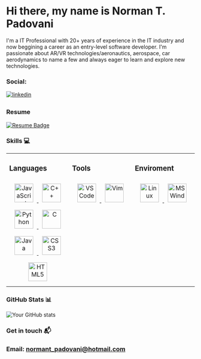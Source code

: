 # <span style="#FF5733">Hi there, my name is Norman T. Padovani</span>

I'm a IT Professional with 20+ years of experience in the IT industry and now beggining a career as an entry-level software developer. I'm passionate about AR/VR technologies/aeronautics, aerospace, car aerodynamics to name a few and always eager to learn and explore new technologies.

### Social:
<a href="https://www.linkedin.com/in/norman-t-p-88979553/" target="_blank">
<img src=https://img.shields.io/badge/linkedin-%231E77B5.svg?&style=for-the-badge&logo=linkedin&logoColor=white alt=linkedin style="margin-bottom: 5px;" />
</a>

### Resume

<a href="[https://docs.google.com/document/d/1JApv5H101CgqMXzgE07YhVji-WgGAw-D/edit?usp=sharing](https://drive.google.com/file/d/101p1XhEi-PxhFgCOEu1GCscqQEuo0XzI/view?usp=sharing](https://drive.google.com/file/d/101p1XhEi-PxhFgCOEu1GCscqQEuo0XzI/view)">
    <img src="https://img.shields.io/badge/Resume-blue?style=for-the-badge&logo=google-docs&logoColor=white" alt="Resume Badge"/>
  </a>

### Skills 💻
<table><tr><td valign="top" width="33%">
  
  
  
### Languages
<div align="center">  
<a href="https://www.javascript.com/" target="_blank"><img style="margin: 10px" src="https://profilinator.rishav.dev/skills-assets/javascript-original.svg" alt="JavaScript" height="50" />
</a>
<a href="https://www.cplusplus.com/" target="_blank"><img style="margin: 10px" src="https://profilinator.rishav.dev/skills-assets/cplusplus-original.svg" alt="C++" height="50" />
</a>
<a href="https://www.python.org/" target="_blank"><img style="margin: 10px" src="https://profilinator.rishav.dev/skills-assets/python-original.svg" alt="Python" height="50" />
</a>
<a href="https://www.cprogramming.com/" target="_blank"><img style="margin: 10px" src="https://profilinator.rishav.dev/skills-assets/c-original.svg" alt="C" height="50" /></a>
<a href="https://www.java.com/en/" target="_blank"><img style="margin: 10px" src="https://raw.githubusercontent.com/bablubambal/All_logo_and_pictures/1ac69ce5fbc389725f16f989fa53c62d6e1b4883/programming%20languages/java.svg" alt="Java" height="50" />
</a>
<a href="https://www.w3schools.com/css/" target="_blank"><img style="margin: 10px" src="https://profilinator.rishav.dev/skills-assets/css3-original-wordmark.svg" alt="CSS3" height="50" />
</a>
<a href="https://en.wikipedia.org/wiki/HTML5" target="_blank"><img style="margin: 10px" src="https://profilinator.rishav.dev/skills-assets/html5-original-wordmark.svg" alt="HTML5" height="50" />
</a>  

</div>

</td><td valign="top" width="33%">
  
  
  
### Tools
<div align="center">  
<a href="https://vscode.dev/" target="_blank"><img style="margin: 10px" src="https://raw.githubusercontent.com/bablubambal/All_logo_and_pictures/62487087dc4f4f5efee637addbc67a16dd374bf6/text%20editors/vscode.svg" alt="VSCode" height="50" />
</a>
<a href="https://www.vim.org/" target="_blank"><img style="margin: 10px" src="https://camo.githubusercontent.com/42bc14136b195b5d723e76c463efc7c614c40616dbb6662a2ac7ffc65bea8d30/68747470733a2f2f6564656e742e6769746875622e696f2f537570657254696e7949636f6e732f696d616765732f7376672f76696d2e737667" alt="Vim" height="50" />
</a>  
  
</div>
  
</td><td valign="top" width="33%">
  
  
  
### Enviroment
<div align="center">  
<a href="https://www.linux.org/" target="_blank"><img style="margin: 10px" src="https://camo.githubusercontent.com/875b2967090ac970937698e92e1bfeefdc6168b9afb428aabfe321e19d549d74/68747470733a2f2f6564656e742e6769746875622e696f2f537570657254696e7949636f6e732f696d616765732f7376672f6c696e75782e737667" alt="Linux" height="50" />
</a>
<a href="https://www.microsoft.com/en-us/windows/" target="_blank"><img style="margin: 10px" src="https://camo.githubusercontent.com/05eece38536aac5c8437e2cb46362e545443a80922c5e28463530726a6d186ac/68747470733a2f2f6564656e742e6769746875622e696f2f537570657254696e7949636f6e732f696d616765732f7376672f77696e646f77732e737667" alt="MS Windows" height="50" />
</a>
</div>
</td></tr></table>  


### GitHub Stats 📊

![Your GitHub stats](https://github-readme-stats.vercel.app/api?username=ntpadovani&show_icons=true&theme=dark)

### Get in touch 📬

### Email: [normant_padovani@hotmail.com](mailto:normant_padovani@hotmail.com)
</a>

